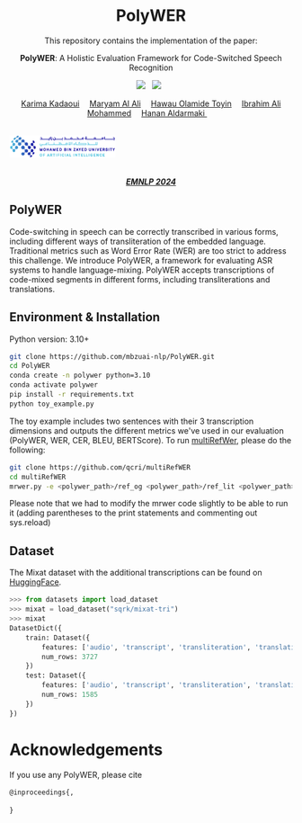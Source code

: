 <div align="center">

<h1> PolyWER </h1>
This repository contains the implementation of the paper:

**PolyWER**: A Holistic Evaluation Framework for Code-Switched Speech Recognition

<a href=''> <a href=''><img src='https://img.shields.io/badge/paper-Paper-red'></a> &nbsp;  <a href='https://huggingface.co/datasets/sqrk/mixat-tri'><img src='https://img.shields.io/badge/data-Dataset-green'></a> &nbsp; 


<div>
    <a href='https://www.linkedin.com/in/karima-kadaoui-960923b7/' target='_blank'>Karima Kadaoui</a>&emsp;
    <a href='https://www.linkedin.com/in/maryam-al-ali-76b978231' target='_blank'>Maryam Al Ali</a>&emsp;
    <a href='https://www.linkedin.com/in/toyinhawau/' target='_blank'>Hawau Olamide Toyin</a>&emsp;
    <a href='https://www.linkedin.com/in/ibrahim-mohammed13' target='_blank'>Ibrahim Ali Mohammed</a>&emsp;
    <a href='https://linkedin.com/in/hanan-aldarmaki/' target='_blank'>Hanan Aldarmaki </a>&emsp;
</div>
<br>
<p align="left" float="center">
  <img src="img/MBZUAI-logo.png" height="40" />
</p>

<br>
<i><strong><a href='' target='_blank'>EMNLP 2024</a></strong></i>
<br>
</div>

## PolyWER 
Code-switching in speech can be correctly transcribed in various forms, including different ways of transliteration of the embedded language. Traditional metrics such as Word Error Rate (WER) are too strict to address this challenge. We introduce PolyWER, a framework for evaluating ASR systems to handle language-mixing. PolyWER accepts transcriptions of code-mixed segments in different forms, including transliterations and translations.

## Environment & Installation

Python version: 3.10+

```bash
git clone https://github.com/mbzuai-nlp/PolyWER.git
cd PolyWER
conda create -n polywer python=3.10
conda activate polywer
pip install -r requirements.txt
python toy_example.py
```

The toy example includes two sentences with their 3 transcription dimensions and outputs the different metrics we've used in our evaluation (PolyWER, WER, CER, BLEU, BERTScore).
To run [multiRefWer](https://github.com/qcri/multiRefWER), please do the following:

```bash
git clone https://github.com/qcri/multiRefWER 
cd multiRefWER
mrwer.py -e <polywer_path>/ref_og <polywer_path>/ref_lit <polywer_path>/ref_lat <polywer_path>/hyp 
```

Please note that we had to modify the mrwer code slightly to be able to run it (adding parentheses to the print statements and commenting out sys.reload)


## Dataset
The Mixat dataset with the additional transcriptions can be found on [HuggingFace](https://huggingface.co/datasets/sqrk/mixat-tri).

```python
>>> from datasets import load_dataset
>>> mixat = load_dataset("sqrk/mixat-tri")
>>> mixat
DatasetDict({
    train: Dataset({
        features: ['audio', 'transcript', 'transliteration', 'translation', 'language', 'duration_ms'],
        num_rows: 3727
    })
    test: Dataset({
        features: ['audio', 'transcript', 'transliteration', 'translation', 'language', 'duration_ms'],
        num_rows: 1585
    })
})

```


# Acknowledgements
If you use any PolyWER, please cite 

``` 
@inproceedings{,
  
}
```
